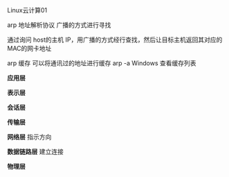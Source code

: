 Linux云计算01



arp  地址解析协议   广播的方式进行寻找

通过询问 host的主机 IP，用广播的方式经行查找，然后让目标主机返回其对应的MAC的网卡地址

arp  缓存 可以将通讯过的地址进行缓存   arp  -a  Windows 查看缓存列表



**应用层**

**表示层**

**会话层**

**传输层**

**网络层**   指示方向

**数据链路层**   建立连接

**物理层**
